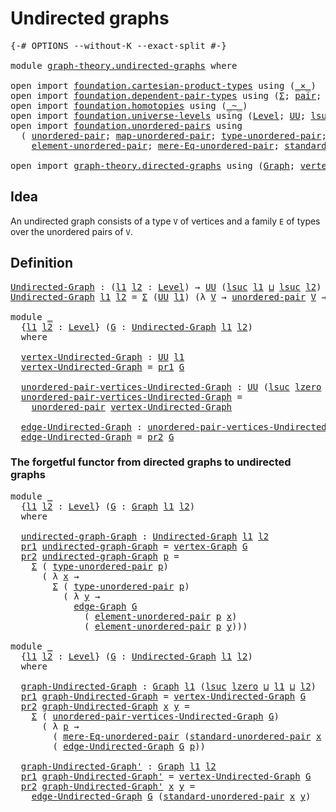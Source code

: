 # Undirected graphs

<pre class="Agda"><a id="30" class="Symbol">{-#</a> <a id="34" class="Keyword">OPTIONS</a> <a id="42" class="Pragma">--without-K</a> <a id="54" class="Pragma">--exact-split</a> <a id="68" class="Symbol">#-}</a>

<a id="73" class="Keyword">module</a> <a id="80" href="graph-theory.undirected-graphs.html" class="Module">graph-theory.undirected-graphs</a> <a id="111" class="Keyword">where</a>

<a id="118" class="Keyword">open</a> <a id="123" class="Keyword">import</a> <a id="130" href="foundation.cartesian-product-types.html" class="Module">foundation.cartesian-product-types</a> <a id="165" class="Keyword">using</a> <a id="171" class="Symbol">(</a><a id="172" href="foundation-core.cartesian-product-types.html#577" class="Function Operator">_×_</a><a id="175" class="Symbol">)</a>
<a id="177" class="Keyword">open</a> <a id="182" class="Keyword">import</a> <a id="189" href="foundation.dependent-pair-types.html" class="Module">foundation.dependent-pair-types</a> <a id="221" class="Keyword">using</a> <a id="227" class="Symbol">(</a><a id="228" href="foundation-core.dependent-pair-types.html#502" class="Record">Σ</a><a id="229" class="Symbol">;</a> <a id="231" href="foundation-core.dependent-pair-types.html#575" class="InductiveConstructor">pair</a><a id="235" class="Symbol">;</a> <a id="237" href="foundation-core.dependent-pair-types.html#592" class="Field">pr1</a><a id="240" class="Symbol">;</a> <a id="242" href="foundation-core.dependent-pair-types.html#604" class="Field">pr2</a><a id="245" class="Symbol">)</a>
<a id="247" class="Keyword">open</a> <a id="252" class="Keyword">import</a> <a id="259" href="foundation.homotopies.html" class="Module">foundation.homotopies</a> <a id="281" class="Keyword">using</a> <a id="287" class="Symbol">(</a><a id="288" href="foundation-core.homotopies.html#467" class="Function Operator">_~_</a><a id="291" class="Symbol">)</a>
<a id="293" class="Keyword">open</a> <a id="298" class="Keyword">import</a> <a id="305" href="foundation.universe-levels.html" class="Module">foundation.universe-levels</a> <a id="332" class="Keyword">using</a> <a id="338" class="Symbol">(</a><a id="339" href="Agda.Primitive.html#597" class="Postulate">Level</a><a id="344" class="Symbol">;</a> <a id="346" href="foundation-core.universe-levels.html#222" class="Primitive">UU</a><a id="348" class="Symbol">;</a> <a id="350" href="Agda.Primitive.html#780" class="Primitive">lsuc</a><a id="354" class="Symbol">;</a> <a id="356" href="Agda.Primitive.html#810" class="Primitive Operator">_⊔_</a><a id="359" class="Symbol">;</a> <a id="361" href="Agda.Primitive.html#764" class="Primitive">lzero</a><a id="366" class="Symbol">)</a>
<a id="368" class="Keyword">open</a> <a id="373" class="Keyword">import</a> <a id="380" href="foundation.unordered-pairs.html" class="Module">foundation.unordered-pairs</a> <a id="407" class="Keyword">using</a>
  <a id="415" class="Symbol">(</a> <a id="417" href="foundation.unordered-pairs.html#2381" class="Function">unordered-pair</a><a id="431" class="Symbol">;</a> <a id="433" href="foundation.unordered-pairs.html#7759" class="Function">map-unordered-pair</a><a id="451" class="Symbol">;</a> <a id="453" href="foundation.unordered-pairs.html#2756" class="Function">type-unordered-pair</a><a id="472" class="Symbol">;</a>
    <a id="478" href="foundation.unordered-pairs.html#3477" class="Function">element-unordered-pair</a><a id="500" class="Symbol">;</a> <a id="502" href="foundation.unordered-pairs.html#6746" class="Function">mere-Eq-unordered-pair</a><a id="524" class="Symbol">;</a> <a id="526" href="foundation.unordered-pairs.html#4421" class="Function">standard-unordered-pair</a><a id="549" class="Symbol">)</a>

<a id="552" class="Keyword">open</a> <a id="557" class="Keyword">import</a> <a id="564" href="graph-theory.directed-graphs.html" class="Module">graph-theory.directed-graphs</a> <a id="593" class="Keyword">using</a> <a id="599" class="Symbol">(</a><a id="600" href="graph-theory.directed-graphs.html#483" class="Function">Graph</a><a id="605" class="Symbol">;</a> <a id="607" href="graph-theory.directed-graphs.html#635" class="Function">vertex-Graph</a><a id="619" class="Symbol">;</a> <a id="621" href="graph-theory.directed-graphs.html#682" class="Function">edge-Graph</a><a id="631" class="Symbol">)</a>
</pre>
## Idea

An undirected graph consists of a type `V` of vertices and a family `E` of types over the unordered pairs of `V`.

## Definition

<pre class="Agda"><a id="Undirected-Graph"></a><a id="785" href="graph-theory.undirected-graphs.html#785" class="Function">Undirected-Graph</a> <a id="802" class="Symbol">:</a> <a id="804" class="Symbol">(</a><a id="805" href="graph-theory.undirected-graphs.html#805" class="Bound">l1</a> <a id="808" href="graph-theory.undirected-graphs.html#808" class="Bound">l2</a> <a id="811" class="Symbol">:</a> <a id="813" href="Agda.Primitive.html#597" class="Postulate">Level</a><a id="818" class="Symbol">)</a> <a id="820" class="Symbol">→</a> <a id="822" href="foundation-core.universe-levels.html#222" class="Primitive">UU</a> <a id="825" class="Symbol">(</a><a id="826" href="Agda.Primitive.html#780" class="Primitive">lsuc</a> <a id="831" href="graph-theory.undirected-graphs.html#805" class="Bound">l1</a> <a id="834" href="Agda.Primitive.html#810" class="Primitive Operator">⊔</a> <a id="836" href="Agda.Primitive.html#780" class="Primitive">lsuc</a> <a id="841" href="graph-theory.undirected-graphs.html#808" class="Bound">l2</a><a id="843" class="Symbol">)</a>
<a id="845" href="graph-theory.undirected-graphs.html#785" class="Function">Undirected-Graph</a> <a id="862" href="graph-theory.undirected-graphs.html#862" class="Bound">l1</a> <a id="865" href="graph-theory.undirected-graphs.html#865" class="Bound">l2</a> <a id="868" class="Symbol">=</a> <a id="870" href="foundation-core.dependent-pair-types.html#502" class="Record">Σ</a> <a id="872" class="Symbol">(</a><a id="873" href="foundation-core.universe-levels.html#222" class="Primitive">UU</a> <a id="876" href="graph-theory.undirected-graphs.html#862" class="Bound">l1</a><a id="878" class="Symbol">)</a> <a id="880" class="Symbol">(λ</a> <a id="883" href="graph-theory.undirected-graphs.html#883" class="Bound">V</a> <a id="885" class="Symbol">→</a> <a id="887" href="foundation.unordered-pairs.html#2381" class="Function">unordered-pair</a> <a id="902" href="graph-theory.undirected-graphs.html#883" class="Bound">V</a> <a id="904" class="Symbol">→</a> <a id="906" href="foundation-core.universe-levels.html#222" class="Primitive">UU</a> <a id="909" href="graph-theory.undirected-graphs.html#865" class="Bound">l2</a><a id="911" class="Symbol">)</a>

<a id="914" class="Keyword">module</a> <a id="921" href="graph-theory.undirected-graphs.html#921" class="Module">_</a>
  <a id="925" class="Symbol">{</a><a id="926" href="graph-theory.undirected-graphs.html#926" class="Bound">l1</a> <a id="929" href="graph-theory.undirected-graphs.html#929" class="Bound">l2</a> <a id="932" class="Symbol">:</a> <a id="934" href="Agda.Primitive.html#597" class="Postulate">Level</a><a id="939" class="Symbol">}</a> <a id="941" class="Symbol">(</a><a id="942" href="graph-theory.undirected-graphs.html#942" class="Bound">G</a> <a id="944" class="Symbol">:</a> <a id="946" href="graph-theory.undirected-graphs.html#785" class="Function">Undirected-Graph</a> <a id="963" href="graph-theory.undirected-graphs.html#926" class="Bound">l1</a> <a id="966" href="graph-theory.undirected-graphs.html#929" class="Bound">l2</a><a id="968" class="Symbol">)</a>
  <a id="972" class="Keyword">where</a>

  <a id="981" href="graph-theory.undirected-graphs.html#981" class="Function">vertex-Undirected-Graph</a> <a id="1005" class="Symbol">:</a> <a id="1007" href="foundation-core.universe-levels.html#222" class="Primitive">UU</a> <a id="1010" href="graph-theory.undirected-graphs.html#926" class="Bound">l1</a>
  <a id="1015" href="graph-theory.undirected-graphs.html#981" class="Function">vertex-Undirected-Graph</a> <a id="1039" class="Symbol">=</a> <a id="1041" href="foundation-core.dependent-pair-types.html#592" class="Field">pr1</a> <a id="1045" href="graph-theory.undirected-graphs.html#942" class="Bound">G</a>

  <a id="1050" href="graph-theory.undirected-graphs.html#1050" class="Function">unordered-pair-vertices-Undirected-Graph</a> <a id="1091" class="Symbol">:</a> <a id="1093" href="foundation-core.universe-levels.html#222" class="Primitive">UU</a> <a id="1096" class="Symbol">(</a><a id="1097" href="Agda.Primitive.html#780" class="Primitive">lsuc</a> <a id="1102" href="Agda.Primitive.html#764" class="Primitive">lzero</a> <a id="1108" href="Agda.Primitive.html#810" class="Primitive Operator">⊔</a> <a id="1110" href="graph-theory.undirected-graphs.html#926" class="Bound">l1</a><a id="1112" class="Symbol">)</a>
  <a id="1116" href="graph-theory.undirected-graphs.html#1050" class="Function">unordered-pair-vertices-Undirected-Graph</a> <a id="1157" class="Symbol">=</a>
    <a id="1163" href="foundation.unordered-pairs.html#2381" class="Function">unordered-pair</a> <a id="1178" href="graph-theory.undirected-graphs.html#981" class="Function">vertex-Undirected-Graph</a>

  <a id="1205" href="graph-theory.undirected-graphs.html#1205" class="Function">edge-Undirected-Graph</a> <a id="1227" class="Symbol">:</a> <a id="1229" href="graph-theory.undirected-graphs.html#1050" class="Function">unordered-pair-vertices-Undirected-Graph</a> <a id="1270" class="Symbol">→</a> <a id="1272" href="foundation-core.universe-levels.html#222" class="Primitive">UU</a> <a id="1275" href="graph-theory.undirected-graphs.html#929" class="Bound">l2</a>
  <a id="1280" href="graph-theory.undirected-graphs.html#1205" class="Function">edge-Undirected-Graph</a> <a id="1302" class="Symbol">=</a> <a id="1304" href="foundation-core.dependent-pair-types.html#604" class="Field">pr2</a> <a id="1308" href="graph-theory.undirected-graphs.html#942" class="Bound">G</a>
</pre>
### The forgetful functor from directed graphs to undirected graphs

<pre class="Agda"><a id="1392" class="Keyword">module</a> <a id="1399" href="graph-theory.undirected-graphs.html#1399" class="Module">_</a>
  <a id="1403" class="Symbol">{</a><a id="1404" href="graph-theory.undirected-graphs.html#1404" class="Bound">l1</a> <a id="1407" href="graph-theory.undirected-graphs.html#1407" class="Bound">l2</a> <a id="1410" class="Symbol">:</a> <a id="1412" href="Agda.Primitive.html#597" class="Postulate">Level</a><a id="1417" class="Symbol">}</a> <a id="1419" class="Symbol">(</a><a id="1420" href="graph-theory.undirected-graphs.html#1420" class="Bound">G</a> <a id="1422" class="Symbol">:</a> <a id="1424" href="graph-theory.directed-graphs.html#483" class="Function">Graph</a> <a id="1430" href="graph-theory.undirected-graphs.html#1404" class="Bound">l1</a> <a id="1433" href="graph-theory.undirected-graphs.html#1407" class="Bound">l2</a><a id="1435" class="Symbol">)</a>
  <a id="1439" class="Keyword">where</a>

  <a id="1448" href="graph-theory.undirected-graphs.html#1448" class="Function">undirected-graph-Graph</a> <a id="1471" class="Symbol">:</a> <a id="1473" href="graph-theory.undirected-graphs.html#785" class="Function">Undirected-Graph</a> <a id="1490" href="graph-theory.undirected-graphs.html#1404" class="Bound">l1</a> <a id="1493" href="graph-theory.undirected-graphs.html#1407" class="Bound">l2</a>
  <a id="1498" href="foundation-core.dependent-pair-types.html#592" class="Field">pr1</a> <a id="1502" href="graph-theory.undirected-graphs.html#1448" class="Function">undirected-graph-Graph</a> <a id="1525" class="Symbol">=</a> <a id="1527" href="graph-theory.directed-graphs.html#635" class="Function">vertex-Graph</a> <a id="1540" href="graph-theory.undirected-graphs.html#1420" class="Bound">G</a>
  <a id="1544" href="foundation-core.dependent-pair-types.html#604" class="Field">pr2</a> <a id="1548" href="graph-theory.undirected-graphs.html#1448" class="Function">undirected-graph-Graph</a> <a id="1571" href="graph-theory.undirected-graphs.html#1571" class="Bound">p</a> <a id="1573" class="Symbol">=</a>
    <a id="1579" href="foundation-core.dependent-pair-types.html#502" class="Record">Σ</a> <a id="1581" class="Symbol">(</a> <a id="1583" href="foundation.unordered-pairs.html#2756" class="Function">type-unordered-pair</a> <a id="1603" href="graph-theory.undirected-graphs.html#1571" class="Bound">p</a><a id="1604" class="Symbol">)</a>
      <a id="1612" class="Symbol">(</a> <a id="1614" class="Symbol">λ</a> <a id="1616" href="graph-theory.undirected-graphs.html#1616" class="Bound">x</a> <a id="1618" class="Symbol">→</a>
        <a id="1628" href="foundation-core.dependent-pair-types.html#502" class="Record">Σ</a> <a id="1630" class="Symbol">(</a> <a id="1632" href="foundation.unordered-pairs.html#2756" class="Function">type-unordered-pair</a> <a id="1652" href="graph-theory.undirected-graphs.html#1571" class="Bound">p</a><a id="1653" class="Symbol">)</a>
          <a id="1665" class="Symbol">(</a> <a id="1667" class="Symbol">λ</a> <a id="1669" href="graph-theory.undirected-graphs.html#1669" class="Bound">y</a> <a id="1671" class="Symbol">→</a>
            <a id="1685" href="graph-theory.directed-graphs.html#682" class="Function">edge-Graph</a> <a id="1696" href="graph-theory.undirected-graphs.html#1420" class="Bound">G</a>
              <a id="1712" class="Symbol">(</a> <a id="1714" href="foundation.unordered-pairs.html#3477" class="Function">element-unordered-pair</a> <a id="1737" href="graph-theory.undirected-graphs.html#1571" class="Bound">p</a> <a id="1739" href="graph-theory.undirected-graphs.html#1616" class="Bound">x</a><a id="1740" class="Symbol">)</a>
              <a id="1756" class="Symbol">(</a> <a id="1758" href="foundation.unordered-pairs.html#3477" class="Function">element-unordered-pair</a> <a id="1781" href="graph-theory.undirected-graphs.html#1571" class="Bound">p</a> <a id="1783" href="graph-theory.undirected-graphs.html#1669" class="Bound">y</a><a id="1784" class="Symbol">)))</a>

<a id="1789" class="Keyword">module</a> <a id="1796" href="graph-theory.undirected-graphs.html#1796" class="Module">_</a>
  <a id="1800" class="Symbol">{</a><a id="1801" href="graph-theory.undirected-graphs.html#1801" class="Bound">l1</a> <a id="1804" href="graph-theory.undirected-graphs.html#1804" class="Bound">l2</a> <a id="1807" class="Symbol">:</a> <a id="1809" href="Agda.Primitive.html#597" class="Postulate">Level</a><a id="1814" class="Symbol">}</a> <a id="1816" class="Symbol">(</a><a id="1817" href="graph-theory.undirected-graphs.html#1817" class="Bound">G</a> <a id="1819" class="Symbol">:</a> <a id="1821" href="graph-theory.undirected-graphs.html#785" class="Function">Undirected-Graph</a> <a id="1838" href="graph-theory.undirected-graphs.html#1801" class="Bound">l1</a> <a id="1841" href="graph-theory.undirected-graphs.html#1804" class="Bound">l2</a><a id="1843" class="Symbol">)</a>
  <a id="1847" class="Keyword">where</a>

  <a id="1856" href="graph-theory.undirected-graphs.html#1856" class="Function">graph-Undirected-Graph</a> <a id="1879" class="Symbol">:</a> <a id="1881" href="graph-theory.directed-graphs.html#483" class="Function">Graph</a> <a id="1887" href="graph-theory.undirected-graphs.html#1801" class="Bound">l1</a> <a id="1890" class="Symbol">(</a><a id="1891" href="Agda.Primitive.html#780" class="Primitive">lsuc</a> <a id="1896" href="Agda.Primitive.html#764" class="Primitive">lzero</a> <a id="1902" href="Agda.Primitive.html#810" class="Primitive Operator">⊔</a> <a id="1904" href="graph-theory.undirected-graphs.html#1801" class="Bound">l1</a> <a id="1907" href="Agda.Primitive.html#810" class="Primitive Operator">⊔</a> <a id="1909" href="graph-theory.undirected-graphs.html#1804" class="Bound">l2</a><a id="1911" class="Symbol">)</a>
  <a id="1915" href="foundation-core.dependent-pair-types.html#592" class="Field">pr1</a> <a id="1919" href="graph-theory.undirected-graphs.html#1856" class="Function">graph-Undirected-Graph</a> <a id="1942" class="Symbol">=</a> <a id="1944" href="graph-theory.undirected-graphs.html#981" class="Function">vertex-Undirected-Graph</a> <a id="1968" href="graph-theory.undirected-graphs.html#1817" class="Bound">G</a>
  <a id="1972" href="foundation-core.dependent-pair-types.html#604" class="Field">pr2</a> <a id="1976" href="graph-theory.undirected-graphs.html#1856" class="Function">graph-Undirected-Graph</a> <a id="1999" href="graph-theory.undirected-graphs.html#1999" class="Bound">x</a> <a id="2001" href="graph-theory.undirected-graphs.html#2001" class="Bound">y</a> <a id="2003" class="Symbol">=</a>
    <a id="2009" href="foundation-core.dependent-pair-types.html#502" class="Record">Σ</a> <a id="2011" class="Symbol">(</a> <a id="2013" href="graph-theory.undirected-graphs.html#1050" class="Function">unordered-pair-vertices-Undirected-Graph</a> <a id="2054" href="graph-theory.undirected-graphs.html#1817" class="Bound">G</a><a id="2055" class="Symbol">)</a>
      <a id="2063" class="Symbol">(</a> <a id="2065" class="Symbol">λ</a> <a id="2067" href="graph-theory.undirected-graphs.html#2067" class="Bound">p</a> <a id="2069" class="Symbol">→</a>
        <a id="2079" class="Symbol">(</a> <a id="2081" href="foundation.unordered-pairs.html#6746" class="Function">mere-Eq-unordered-pair</a> <a id="2104" class="Symbol">(</a><a id="2105" href="foundation.unordered-pairs.html#4421" class="Function">standard-unordered-pair</a> <a id="2129" href="graph-theory.undirected-graphs.html#1999" class="Bound">x</a> <a id="2131" href="graph-theory.undirected-graphs.html#2001" class="Bound">y</a><a id="2132" class="Symbol">)</a> <a id="2134" href="graph-theory.undirected-graphs.html#2067" class="Bound">p</a><a id="2135" class="Symbol">)</a> <a id="2137" href="foundation-core.cartesian-product-types.html#577" class="Function Operator">×</a>
        <a id="2147" class="Symbol">(</a> <a id="2149" href="graph-theory.undirected-graphs.html#1205" class="Function">edge-Undirected-Graph</a> <a id="2171" href="graph-theory.undirected-graphs.html#1817" class="Bound">G</a> <a id="2173" href="graph-theory.undirected-graphs.html#2067" class="Bound">p</a><a id="2174" class="Symbol">))</a>

  <a id="2180" href="graph-theory.undirected-graphs.html#2180" class="Function">graph-Undirected-Graph&#39;</a> <a id="2204" class="Symbol">:</a> <a id="2206" href="graph-theory.directed-graphs.html#483" class="Function">Graph</a> <a id="2212" href="graph-theory.undirected-graphs.html#1801" class="Bound">l1</a> <a id="2215" href="graph-theory.undirected-graphs.html#1804" class="Bound">l2</a>
  <a id="2220" href="foundation-core.dependent-pair-types.html#592" class="Field">pr1</a> <a id="2224" href="graph-theory.undirected-graphs.html#2180" class="Function">graph-Undirected-Graph&#39;</a> <a id="2248" class="Symbol">=</a> <a id="2250" href="graph-theory.undirected-graphs.html#981" class="Function">vertex-Undirected-Graph</a> <a id="2274" href="graph-theory.undirected-graphs.html#1817" class="Bound">G</a>
  <a id="2278" href="foundation-core.dependent-pair-types.html#604" class="Field">pr2</a> <a id="2282" href="graph-theory.undirected-graphs.html#2180" class="Function">graph-Undirected-Graph&#39;</a> <a id="2306" href="graph-theory.undirected-graphs.html#2306" class="Bound">x</a> <a id="2308" href="graph-theory.undirected-graphs.html#2308" class="Bound">y</a> <a id="2310" class="Symbol">=</a>
    <a id="2316" href="graph-theory.undirected-graphs.html#1205" class="Function">edge-Undirected-Graph</a> <a id="2338" href="graph-theory.undirected-graphs.html#1817" class="Bound">G</a> <a id="2340" class="Symbol">(</a><a id="2341" href="foundation.unordered-pairs.html#4421" class="Function">standard-unordered-pair</a> <a id="2365" href="graph-theory.undirected-graphs.html#2306" class="Bound">x</a> <a id="2367" href="graph-theory.undirected-graphs.html#2308" class="Bound">y</a><a id="2368" class="Symbol">)</a>
</pre>